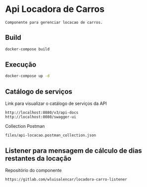 # Api Locadora de Carros

`Componente para gerenciar locacao de carros.
`

## Build

```bash
docker-compose build
```

## Execução

```bash
docker-compose up -d
```

## Catálogo de serviços
Link para visualizar o catálogo de serviços da API
```
http://localhost:8080/v3/api-docs
http://localhost:8080/swagger-ui
```
Collection Postman
```
files/api-locacao.postman_collection.json
```

## Listener para mensagem de cálculo de dias restantes da locação
Repositório do componente
```
https://gitlab.com/wluisalencar/locadora-carro-listener
```
